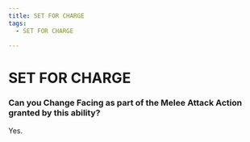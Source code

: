 ```yaml
---
title: SET FOR CHARGE
tags:
  - SET FOR CHARGE

---
```


# SET FOR CHARGE

### Can you Change Facing as part of the Melee Attack Action granted by this ability?


Yes.
